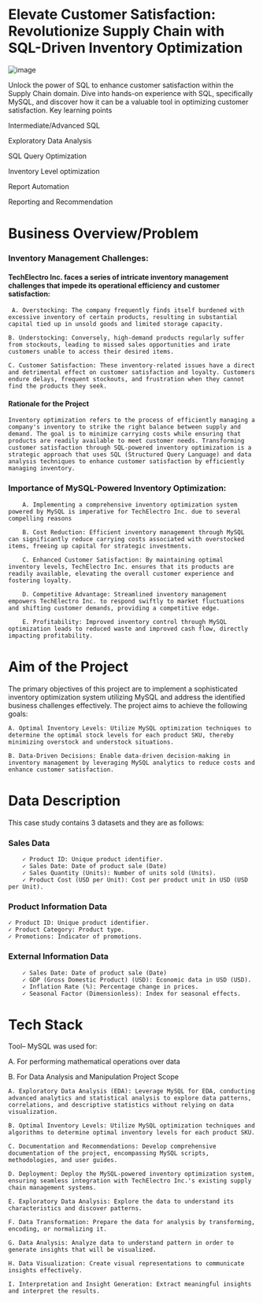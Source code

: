 # Elevate Customer Satisfaction: Revolutionize Supply Chain with SQL-Driven Inventory Optimization
![image](https://github.com/user-attachments/assets/c5e49864-fbfb-4918-a272-3f64ab234a3c)

Unlock the power of SQL to enhance customer satisfaction within the Supply Chain domain. Dive into hands-on experience with SQL, specifically MySQL, and discover how it can be a valuable tool in optimizing customer satisfaction.
Key learning points

Intermediate/Advanced SQL

Exploratory Data Analysis

SQL Query Optimization

Inventory Level optimization

Report Automation

Reporting and Recommendation

 # Business Overview/Problem

### Inventory Management Challenges:

#### TechElectro Inc. faces a series of intricate inventory management challenges that impede its operational efficiency and customer satisfaction:
 

     A. Overstocking: The company frequently finds itself burdened with excessive inventory of certain products, resulting in substantial capital tied up in unsold goods and limited storage capacity.
     
    B. Understocking: Conversely, high-demand products regularly suffer from stockouts, leading to missed sales opportunities and irate customers unable to access their desired items.
     
    C. Customer Satisfaction: These inventory-related issues have a direct and detrimental effect on customer satisfaction and loyalty. Customers endure delays, frequent stockouts, and frustration when they cannot find the products they seek.

#### Rationale for the Project

    Inventory optimization refers to the process of efficiently managing a company's inventory to strike the right balance between supply and demand. The goal is to minimize carrying costs while ensuring that products are readily available to meet customer needs. Transforming customer satisfaction through SQL-powered inventory optimization is a strategic approach that uses SQL (Structured Query Language) and data analysis techniques to enhance customer satisfaction by efficiently managing inventory.
     
### Importance of MySQL-Powered Inventory Optimization:
        A. Implementing a comprehensive inventory optimization system powered by MySQL is imperative for TechElectro Inc. due to several compelling reasons
         
        B. Cost Reduction: Efficient inventory management through MySQL can significantly reduce carrying costs associated with overstocked items, freeing up capital for strategic investments.
         
        C. Enhanced Customer Satisfaction: By maintaining optimal inventory levels, TechElectro Inc. ensures that its products are readily available, elevating the overall customer experience and fostering loyalty.
         
        D. Competitive Advantage: Streamlined inventory management empowers TechElectro Inc. to respond swiftly to market fluctuations and shifting customer demands, providing a competitive edge.
         
        E. Profitability: Improved inventory control through MySQL optimization leads to reduced waste and improved cash flow, directly impacting profitability.

# Aim of the Project

The primary objectives of this project are to implement a sophisticated inventory optimization system utilizing MySQL and address the identified business challenges effectively. The project aims to achieve the following goals:
 

    A. Optimal Inventory Levels: Utilize MySQL optimization techniques to determine the optimal stock levels for each product SKU, thereby minimizing overstock and understock situations.
     
    B. Data-Driven Decisions: Enable data-driven decision-making in inventory management by leveraging MySQL analytics to reduce costs and enhance customer satisfaction.

# Data Description

This case study contains 3 datasets and they are as follows:

 ### Sales Data
        ✓ Product ID: Unique product identifier.
        ✓ Sales Date: Date of product sale (Date)
        ✓ Sales Quantity (Units): Number of units sold (Units).
        ✓ Product Cost (USD per Unit): Cost per product unit in USD (USD per Unit).

 

### Product Information Data

    ✓ Product ID: Unique product identifier.
    ✓ Product Category: Product type.
    ✓ Promotions: Indicator of promotions.
     
### External Information Data
        ✓ Sales Date: Date of product sale (Date)
        ✓ GDP (Gross Domestic Product) (USD): Economic data in USD (USD).
        ✓ Inflation Rate (%): Percentage change in prices.
        ✓ Seasonal Factor (Dimensionless): Index for seasonal effects.

# Tech Stack

Tool– MySQL was used for:

A. For performing mathematical operations over data

B. For Data Analysis and Manipulation
Project Scope

    A. Exploratory Data Analysis (EDA): Leverage MySQL for EDA, conducting advanced analytics and statistical analysis to explore data patterns, correlations, and descriptive statistics without relying on data visualization.
     
    B. Optimal Inventory Levels: Utilize MySQL optimization techniques and algorithms to determine optimal inventory levels for each product SKU.
     
    C. Documentation and Recommendations: Develop comprehensive documentation of the project, encompassing MySQL scripts, methodologies, and user guides.
     
    D. Deployment: Deploy the MySQL-powered inventory optimization system, ensuring seamless integration with TechElectro Inc.'s existing supply chain management systems.
     
    E. Exploratory Data Analysis: Explore the data to understand its characteristics and discover patterns.
     
    F. Data Transformation: Prepare the data for analysis by transforming, encoding, or normalizing it.
     
    G. Data Analysis: Analyze data to understand pattern in order to generate insights that will be visualized.
     
    H. Data Visualization: Create visual representations to communicate insights effectively.
     
    I. Interpretation and Insight Generation: Extract meaningful insights and interpret the results.
